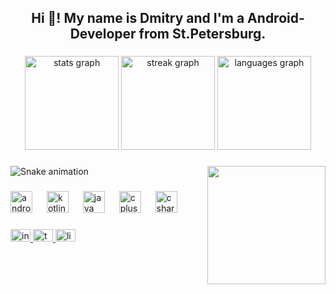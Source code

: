 <h2 align="center">Hi 👋! My name is Dmitry and I'm a Android-Developer from St.Petersburg.</h2>

###

<div align="center">
  <img src="https://github-readme-stats.vercel.app/api?username=khvatid&hide_title=false&hide_rank=false&show_icons=true&include_all_commits=true&count_private=true&disable_animations=false&theme=darcula&locale=en&hide_border=true&custom_title=My stats" height="150" alt="stats graph"  />
  <img src="https://streak-stats.demolab.com?user=khvatid&locale=en&mode=weekly&theme=darcula&hide_border=false&border_radius=5" height="150" alt="streak graph"  />
  <img src="https://github-readme-stats.vercel.app/api/top-langs?username=khvatid&locale=en&hide_title=false&layout=compact&card_width=320&langs_count=3&theme=darcula&hide_border=true" height="150" alt="languages graph"  />
</div>

###

<img align="right" height="189" src="https://media.tenor.com/bE4k2Xky_iMAAAAC/super-sus-train.gif"  />

###

<img src="https://raw.githubusercontent.com/khvatid/khvatid/output/snake.svg" alt="Snake animation" />

###

<div align="left">
  <img src="https://img.shields.io/badge/Android-3DDC84?logo=android&logoColor=black&style=for-the-badge" height="35" alt="android logo"  />
  <img width="15" />
  <img src="https://skillicons.dev/icons?i=kotlin" height="35" alt="kotlin logo"  />
  <img width="15" />
  <img src="https://skillicons.dev/icons?i=java" height="35" alt="java logo"  />
  <img width="15" />
  <img src="https://skillicons.dev/icons?i=cpp" height="35" alt="cplusplus logo"  />
  <img width="15" />
  <img src="https://skillicons.dev/icons?i=cs" height="35" alt="csharp logo"  />
</div>

###

<div align="left">
  <a href="https://www.instagram.com/khvatid/" target="_blank">
    <img src="https://raw.githubusercontent.com/maurodesouza/profile-readme-generator/master/src/assets/icons/social/instagram/default.svg" width="32" height="20" alt="instagram logo"  />
  </a>
  <a href="https://t.me/khvatid" target="_blank">
    <img src="https://raw.githubusercontent.com/maurodesouza/profile-readme-generator/master/src/assets/icons/social/telegram/default.svg" width="32" height="20" alt="telegram logo"  />
  </a>
  <img src="https://raw.githubusercontent.com/maurodesouza/profile-readme-generator/master/src/assets/icons/social/linkedin/default.svg" width="32" height="20" alt="linkedin logo"  />
</div>

